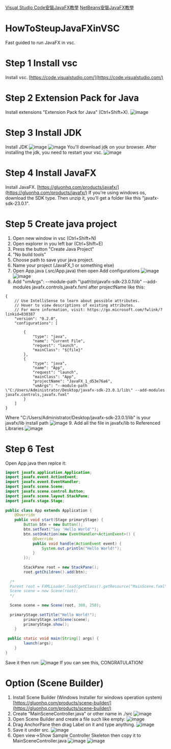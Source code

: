 [Visual Studio Code安裝JavaFX教學](https://github.com/JeffreyLee143/JavaFXinVSCorNetBeans/blob/main/README.md)
[NetBeans安裝JavaFX教學](https://github.com/JeffreyLee143/JavaFXinVSCorNetBeans/blob/main/README_NetBeans.md)
# HowToSteupJavaFXinVSC
Fast guided to run JavaFX in vsc.
# Step 1 Install vsc
Install vsc.
[https://code.visualstudio.com/](https://code.visualstudio.com/)
# Step 2 Extension Pack for Java
Install extensions "Extension Pack for Java" (Ctrl+Shift+X).
![image](https://github.com/user-attachments/assets/d9180fa5-80d8-4d4a-8065-1a7afc227941)
# Step 3 Install JDK
Install JDK
![image](https://github.com/user-attachments/assets/69984e1f-cb8e-45c4-83b3-169f1b3ea07f)
![image](https://github.com/user-attachments/assets/051a64e4-02d0-4c21-a3ea-ae4f68a425f6)
You'll download jdk on your browser.
After installing the jdk, you need to restart your vsc.
![image](https://github.com/user-attachments/assets/34dac7b6-da9f-4ef1-9b2b-115e3bef0c9c)
# Step 4 Install JavaFX
Install JavaFX.
[https://gluonhq.com/products/javafx/](https://gluonhq.com/products/javafx/)
If you're using windows os, download the SDK type.
Then unzip it, you'll get a folder like this "javafx-sdk-23.0.1".
# Step 5 Create java project
1. Open new window in vsc (Ctrl+Shift+N)
2. Open explorer in you left bar (Ctrl+Shift+E)
3. Press the button "Create Java Project"
4. "No build tools"
5. Choose path to save your java project.
6. Name your project (JavaFX_1 or something else)
7. Open App.java (.src/App.java) then open Add configurations
![image](https://github.com/user-attachments/assets/2a0cf178-6d2f-4d03-bac6-b8fc3f1461df)
![image](https://github.com/user-attachments/assets/a8b6efee-ea23-4134-8041-b6830c80b0ec)
8. Add "vmArgs": --module-path "\path\to\javafx-sdk-23.0.1\lib" --add-modules javafx.controls,javafx.fxml after projectName like this:
```
{
    // Use IntelliSense to learn about possible attributes.
    // Hover to view descriptions of existing attributes.
    // For more information, visit: https://go.microsoft.com/fwlink/?linkid=830387
    "version": "0.2.0",
    "configurations": [

        {
            "type": "java",
            "name": "Current File",
            "request": "launch",
            "mainClass": "${file}"
        },
        {
            "type": "java",
            "name": "App",
            "request": "launch",
            "mainClass": "App",
            "projectName": "JavaFX_1_d53e76a6",
            "vmArgs": "--module-path \"C:/Users/Administrator/Desktop/javafx-sdk-23.0.1/lib\" --add-modules javafx.controls,javafx.fxml"
        }
    ]
}
```
Where \"C:/Users/Administrator/Desktop/javafx-sdk-23.0.1/lib\" is your javafx/lib install path
![image](https://github.com/user-attachments/assets/52e11a13-aea5-4dc0-9ea2-03defd3adc0b)
9. Add all the file in javafx/lib to Referenced Libraries
![image](https://github.com/user-attachments/assets/95a61c6a-1063-4093-a1a4-8bfe32b30445)
# Step 6 Test
Open App.java then replce it:
```Java
import javafx.application.Application;
import javafx.event.ActionEvent;
import javafx.event.EventHandler;
import javafx.scene.Scene;
import javafx.scene.control.Button;
import javafx.scene.layout.StackPane;
import javafx.stage.Stage;
 
public class App extends Application {
    @Override
    public void start(Stage primaryStage) {
        Button btn = new Button();
        btn.setText("Say 'Hello World'");
        btn.setOnAction(new EventHandler<ActionEvent>() {
            @Override
            public void handle(ActionEvent event) {
                System.out.println("Hello World!");
            }
        });
        
        StackPane root = new StackPane();
        root.getChildren().add(btn);
  
  /*
  Parent root = FXMLLoader.load(getClass().getResource("MainScene.fxml"));
  Scene scene = new Scene(root);
  */
  
  Scene scene = new Scene(root, 300, 250);
  
  primaryStage.setTitle("Hello World!");
        primaryStage.setScene(scene);
        primaryStage.show();
    }
 
 public static void main(String[] args) {
        launch(args);
    }
} 
```
Save it then run:
![image](https://github.com/user-attachments/assets/4c9d4cbf-c9b5-40f0-ba21-e44dad3df1f4)
If you can see this, CONGRATULATION!
# Option (Scene Builder)
1. Install Scene Builder (Windows Installer for windows operation system)
[https://gluonhq.com/products/scene-builder/](https://gluonhq.com/products/scene-builder/)
2. Create "MainSceneController.java" or other name in ./src
![image](https://github.com/user-attachments/assets/1102a9a1-1454-41e9-bb97-f22ec4996f93)
3. Open Scene Builder and create a file such like empty:
![image](https://github.com/user-attachments/assets/405cd937-2b51-45be-8f51-e79d4588dc52)
4. Drag AnchorPane then drag Label on it and type anything.
![image](https://github.com/user-attachments/assets/71c1bde7-7628-479c-a412-ef9d38132fd9)
5. Save it under src.
![image](https://github.com/user-attachments/assets/2557cad6-46e6-485c-b44c-77e2119ab9d7)
6. Open view->Show Sample Controller Skeleton then copy it to MainSceneController.java
![image](https://github.com/user-attachments/assets/0e8bbca5-46ad-4bfe-a2dc-fb50c47f1e0f)
![image](https://github.com/user-attachments/assets/bf769ab2-c026-4f1b-8dc6-c1e237d11a33)


